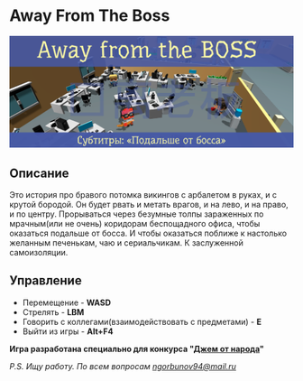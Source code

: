 # Away From The Boss

![Нету](https://raw.githubusercontent.com/nikbun/AwayFromTheBoss/master/Assets/Sprites/SlpashScreen.png)

## Описание
Это история про бравого потомка викингов с арбалетом в руках, и с крутой бородой. 
Он будет рвать и метать врагов, и на лево, и на право, и по центру. 
Прорываться через безумные толпы зараженных по мрачным(или не очень) коридорам беспощадного офиса, чтобы оказаться подальше от босса. 
И чтобы оказаться поближе к настолько желанным печенькам, чаю и сериальчикам. К заслуженной самоизоляции.

## Управление
- Перемещение - **WASD** 
- Стрелять - **LBM**
- Говорить с коллегами(взаимодействовать с предметами) - **E**
- Выйти из игры - **Alt+F4**

**Игра разработана специально для конкурса "[Джем от народа](https://dtf.ru/s/superjam)"**

*P.S. Ищу работу. По всем вопросам ngorbunov94@mail.ru*
